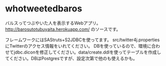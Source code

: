 whotweetedbaros
===============

バルスってつぶやいた人を表示するWebアプリ。http://barosutotubuyaita.herokuapp.com/ のソースです。

フレームワークにはSAStruts+S2JDBCを使ってます。
src/twitter4j.propertiesにTwitterのアクセス情報をいれてください。
DBを使っているので、環境に合わせてjdbc.diconを修正してください。data/create.ddlを使ってテーブルを作成してください。DBはPostgresですが、設定次第で他のも使えるかも。
